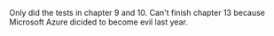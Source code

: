 Only did the tests in chapter 9 and 10.
Can't finish chapter 13 because Microsoft Azure dicided to become evil last year.
